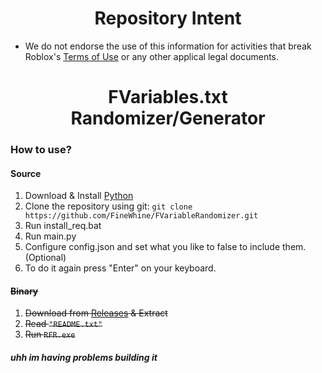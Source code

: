 <h1 align="center">Repository Intent</h1>

* We do not endorse the use of this information for activities that break Roblox's [Terms of Use](https://en.help.roblox.com/hc/en-us/articles/115004647846-Roblox-Terms-of-Use) or any other applical legal documents.

<h1 align="center">FVariables.txt Randomizer/Generator</h1>

### How to use?

#### Source
1. Download & Install [Python](https://www.python.org/)
2. Clone the repository using git: `git clone https://github.com/FineWhine/FVariableRandomizer.git`
3. Run install_req.bat
4. Run main.py
5. Configure config.json and set what you like to false to include them. (Optional)
6. To do it again press "Enter" on your keyboard.

#### ~~Binary~~

1. ~~Download from [Releases](https://github.com/FineWhine/FVariableRandomizer/releases) & Extract~~
2. ~~Read `"README.txt"`~~
3. ~~Run `RFR.exe`~~

##### uhh im having problems building it

